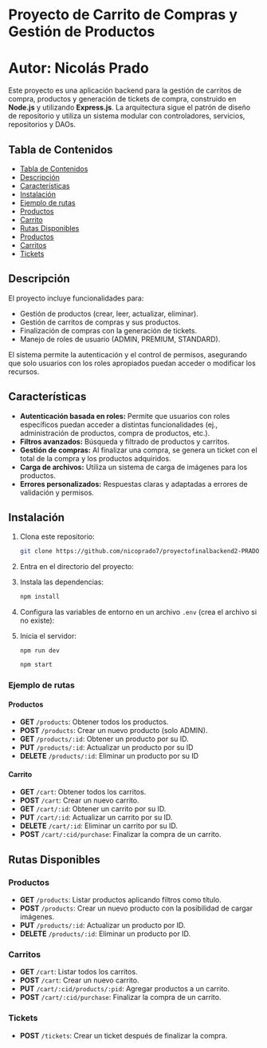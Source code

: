 # Proyecto de Carrito de Compras y Gestión de Productos

# Autor: Nicolás Prado

Este proyecto es una aplicación backend para la gestión de carritos de compra, productos y generación de tickets de compra, construido en **Node.js** y utilizando **Express.js**. La arquitectura sigue el patrón de diseño de repositorio y utiliza un sistema modular con controladores, servicios, repositorios y DAOs.

## Tabla de Contenidos

  - [Tabla de Contenidos](#tabla-de-contenidos)
  - [Descripción](#descripción)
  - [Características](#características)
  - [Instalación](#instalación)
  - [Ejemplo de rutas](#ejemplo-de-rutas)
  - [Productos](#productos)
  - [Carrito](#carrito)
  - [Rutas Disponibles](#rutas-disponibles)
  - [Productos](#productos-1)
  - [Carritos](#carritos)
  - [Tickets](#tickets)

## Descripción

El proyecto incluye funcionalidades para:

- Gestión de productos (crear, leer, actualizar, eliminar).
- Gestión de carritos de compras y sus productos.
- Finalización de compras con la generación de tickets.
- Manejo de roles de usuario (ADMIN, PREMIUM, STANDARD).

El sistema permite la autenticación y el control de permisos, asegurando que solo usuarios con los roles apropiados puedan acceder o modificar los recursos.

## Características

- **Autenticación basada en roles:** Permite que usuarios con roles específicos puedan acceder a distintas funcionalidades (ej., administración de productos, compra de productos, etc.).
- **Filtros avanzados:** Búsqueda y filtrado de productos y carritos.
- **Gestión de compras:** Al finalizar una compra, se genera un ticket con el total de la compra y los productos adquiridos.
- **Carga de archivos:** Utiliza un sistema de carga de imágenes para los productos.
- **Errores personalizados:** Respuestas claras y adaptadas a errores de validación y permisos.

## Instalación

1. Clona este repositorio:

    ```bash
    git clone https://github.com/nicoprado7/proyectofinalbackend2-PRADO.git
    ```

2. Entra en el directorio del proyecto:


3. Instala las dependencias:

    ```bash
    npm install
    ```

4. Configura las variables de entorno en un archivo `.env` (crea el archivo si no existe):

5. Inicia el servidor:

    ```
    npm run dev
    ```
    ```bash
    npm start
    ```

### Ejemplo de rutas

#### Productos

- **GET** `/products`: Obtener todos los productos.
- **POST** `/products`: Crear un nuevo producto (solo ADMIN).
- **GET** `/products/:id`: Obtener un producto por su ID.
- **PUT** `/products/:id`: Actualizar un producto por su ID
- **DELETE** `/products/:id`: Eliminar un producto por su ID

#### Carrito

- **GET** `/cart`: Obtener todos los carritos.
- **POST** `/cart`: Crear un nuevo carrito.
- **GET** `/cart/:id`: Obtener un carrito por su ID.
- **PUT** `/cart/:id`: Actualizar un carrito por su ID.
- **DELETE** `/cart/:id`: Eliminar un carrito por su ID.
- **POST** `/cart/:cid/purchase`: Finalizar la compra de un carrito.

## Rutas Disponibles

### Productos

- **GET** `/products`: Listar productos aplicando filtros como título.
- **POST** `/products`: Crear un nuevo producto con la posibilidad de cargar imágenes.
- **PUT** `/products/:id`: Actualizar un producto por ID.
- **DELETE** `/products/:id`: Eliminar un producto por ID.

### Carritos

- **GET** `/cart`: Listar todos los carritos.
- **POST** `/cart`: Crear un nuevo carrito.
- **PUT** `/cart/:cid/products/:pid`: Agregar productos a un carrito.
- **POST** `/cart/:cid/purchase`: Finalizar la compra de un carrito.

### Tickets

- **POST** `/tickets`: Crear un ticket después de finalizar la compra.
